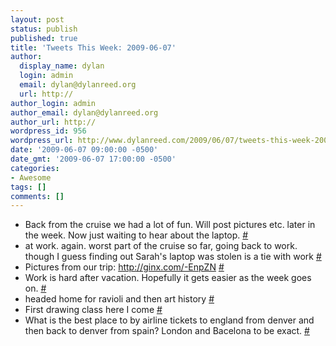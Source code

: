 ```yaml
---
layout: post
status: publish
published: true
title: 'Tweets This Week: 2009-06-07'
author:
  display_name: dylan
  login: admin
  email: dylan@dylanreed.org
  url: http://
author_login: admin
author_email: dylan@dylanreed.org
author_url: http://
wordpress_id: 956
wordpress_url: http://www.dylanreed.com/2009/06/07/tweets-this-week-2009-06-07/
date: '2009-06-07 09:00:00 -0500'
date_gmt: '2009-06-07 17:00:00 -0500'
categories:
- Awesome
tags: []
comments: []
---
```

<ul class="aktt_tweet_digest">
<li>Back from the cruise we had a lot of fun. Will post pictures etc. later in the week. Now just waiting to hear about the laptop. <a href="http://twitter.com/awesomeguy/statuses/1981715472">#</a></li>
<li>at work. again. worst part of the cruise so far, going back to work. though I guess finding out Sarah's laptop was stolen is a tie with work <a href="http://twitter.com/awesomeguy/statuses/1991297483">#</a></li>
<li>Pictures from our trip: <a href="http://ginx.com/-EnpZN" rel="nofollow">http://ginx.com/-EnpZN</a> <a href="http://twitter.com/awesomeguy/statuses/1992344689">#</a></li>
<li>Work is hard after vacation. Hopefully it gets easier as the week goes on. <a href="http://twitter.com/awesomeguy/statuses/1995144828">#</a></li>
<li>headed home for ravioli and then art history <a href="http://twitter.com/awesomeguy/statuses/1996421922">#</a></li>
<li>First drawing class here I come <a href="http://twitter.com/awesomeguy/statuses/2006608760">#</a></li>
<li>What is the best place to by airline tickets to england from denver and then back to denver from spain? London and Bacelona to be exact. <a href="http://twitter.com/awesomeguy/statuses/2020750695">#</a></li><br />
</ul></p>
